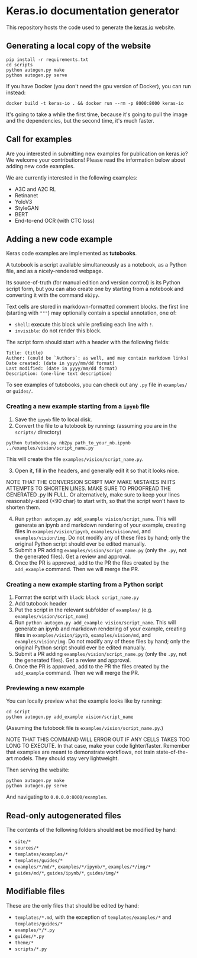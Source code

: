 # Keras.io documentation generator

This repository hosts the code used to generate the [keras.io](https://keras.io) website.

## Generating a local copy of the website

```
pip install -r requirements.txt
cd scripts
python autogen.py make
python autogen.py serve
```

If you have Docker (you don't need the gpu version of Docker), you can run instead:

```
docker build -t keras-io . && docker run --rm -p 8000:8000 keras-io
```

It's going to take a while the first time, because it's going to pull the 
image and the dependencies, but the second time, it's much faster.

## Call for examples

Are you interested in submitting new examples for publication on keras.io?
We welcome your contributions!
Please read the information below about adding new code examples.

We are currently interested in the following examples:

- A3C and A2C RL
- Retinanet
- YoloV3
- StyleGAN
- BERT
- End-to-end OCR (with CTC loss)


## Adding a new code example

Keras code examples are implemented as **tutobooks**.

A tutobook is a script available simultaneously as a notebook,
as a Python file, and as a nicely-rendered webpage.

Its source-of-truth (for manual edition and version control) is
its Python script form, but you can also create one by starting
from a notebook and converting it with the command `nb2py`.

Text cells are stored in markdown-formatted comment blocks.
the first line (starting with `"""`) may optionally contain a special
annotation, one of:

- `shell`: execute this block while prefixing each line with `!`.
- `invisible`: do not render this block.

The script form should start with a header with the following fields:

```
Title: (title)
Author: (could be `Authors`: as well, and may contain markdown links)
Date created: (date in yyyy/mm/dd format)
Last modified: (date in yyyy/mm/dd format)
Description: (one-line text description)
```

To see examples of tutobooks, you can check out any `.py` file in `examples/` or `guides/`.


### Creating a new example starting from a `ipynb` file

1. Save the `ipynb` file to local disk.
2. Convert the file to a tutobook by running:
(assuming you are in the `scripts/` directory)


```
python tutobooks.py nb2py path_to_your_nb.ipynb ../examples/vision/script_name.py
```

This will create the file `examples/vision/script_name.py`.

3. Open it, fill in the headers, and generally edit it so that it looks nice.

NOTE THAT THE CONVERSION SCRIPT MAY MAKE MISTAKES IN ITS ATTEMPTS
TO SHORTEN LINES. MAKE SURE TO PROOFREAD THE GENERATED .py IN FULL.
Or alternatively, make sure to keep your lines reasonably-sized (<90 char)
to start with, so that the script won't have to shorten them.

4. Run `python autogen.py add_example vision/script_name`. This will generate an ipynb and markdown
rendering of your example, creating files in `examples/vision/ipynb`,
`examples/vision/md`, and `examples/vision/img`. Do not modify any of these files by hand; only the
original Python script should ever be edited manually.
5. Submit a PR adding `examples/vision/script_name.py` (only the `.py`, not the generated files). Get a review and approval.
6. Once the PR is approved, add to the PR the files created by the `add_example` command. Then we will merge the PR.


### Creating a new example starting from a Python script

1. Format the script with `black`: `black script_name.py`
2. Add tutobook header
3. Put the script in the relevant subfolder of `examples/` (e.g. `examples/vision/script_name`)
4. Run `python autogen.py add_example vision/script_name`. This will generate an ipynb and markdown
rendering of your example, creating files in `examples/vision/ipynb`,
`examples/vision/md`, and `examples/vision/img`. Do not modify any of these files by hand; only the
original Python script should ever be edited manually.
5. Submit a PR adding `examples/vision/script_name.py` (only the `.py`, not the generated files). Get a review and approval.
6. Once the PR is approved, add to the PR the files created by the `add_example` command. Then we will merge the PR.


### Previewing a new example

You can locally preview what the example looks like by running:

```
cd script
python autogen.py add_example vision/script_name
```

(Assuming the tutobook file is `examples/vision/script_name.py`.)

NOTE THAT THIS COMMAND WILL ERROR OUT IF ANY CELLS TAKES TOO LONG
TO EXECUTE. In that case, make your code lighter/faster.
Remember that examples are meant to demonstrate workflows, not
train state-of-the-art models. They should
stay very lightweight.

Then serving the website:

```
python autogen.py make
python autogen.py serve
```

And navigating to `0.0.0.0:8000/examples`.


## Read-only autogenerated files

The contents of the following folders should **not** be modified by hand:

- `site/*`
- `sources/*`
- `templates/examples/*`
- `templates/guides/*`
- `examples/*/md/*`, `examples/*/ipynb/*`, `examples/*/img/*`
- `guides/md/*`, `guides/ipynb/*`, `guides/img/*`


## Modifiable files

These are the only files that should be edited by hand:

- `templates/*.md`, with the exception of `templates/examples/*` and `templates/guides/*`
- `examples/*/*.py`
- `guides/*.py`
- `theme/*`
- `scripts/*.py`

